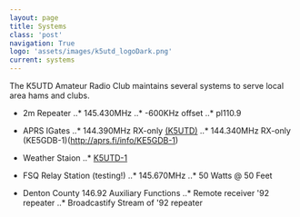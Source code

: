 ```yaml
---
layout: page
title: Systems
class: 'post'
navigation: True
logo: 'assets/images/k5utd_logoDark.png'
current: systems
---
```


The K5UTD Amateur Radio Club maintains several systems to serve local area hams and clubs.

- 2m Repeater
..* 145.430MHz
..* -600KHz offset
..* pl110.9

- APRS IGates
..* 144.390MHz RX-only [(K5UTD)](http://aprs.fi/info/K5UTD)
..* 144.340MHz RX-only (KE5GDB-1)(http://aprs.fi/info/KE5GDB-1)

- Weather Staion
..* [K5UTD-1](http://aprs.fi/info/K5UTD-1)

- FSQ Relay Station (testing!)
..* 145.670MHz
..* 50 Watts @ 50 Feet

- Denton County 146.92 Auxiliary Functions
..* Remote receiver '92 repeater
..* Broadcastify Stream of '92 repeater
